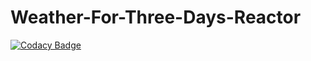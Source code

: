 # Weather-For-Three-Days-Reactor

[![Codacy Badge](https://api.codacy.com/project/badge/Grade/6de4c7c69dcf4f1ca33b1e417e452b1d)](https://app.codacy.com/manual/menabebawy/Weather-For-Three-Days-Reactor?utm_source=github.com&utm_medium=referral&utm_content=menabebawy/Weather-For-Three-Days-Reactor&utm_campaign=Badge_Grade_Dashboard)
